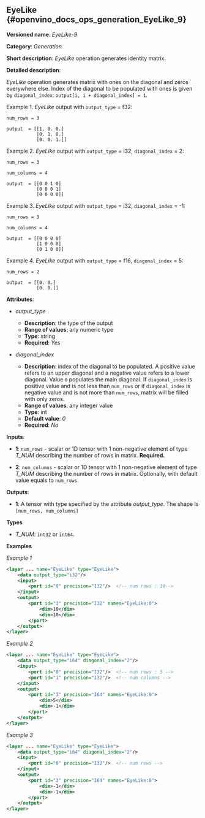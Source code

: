 ## EyeLike <a name="EyeLike"></a> {#openvino_docs_ops_generation_EyeLike_9}

**Versioned name**: *EyeLike-9*

**Category**: *Generation*

**Short description**: *EyeLike* operation generates identity matrix.

**Detailed description**:

*EyeLike* operation generates matrix with ones on the diagonal and zeros everywhere else. Index of the diagonal to be populated with ones is given by `diagonal_index`: `output[i, i + diagonal_index] = 1`.


Example 1. *EyeLike* output with `output_type` = f32:

``` 
num_rows = 3

output  = [[1. 0. 0.]
           [0. 1. 0.]
           [0. 0. 1.]]
```

Example 2. *EyeLike* output with `output_type` = i32, `diagonal_index` = 2:

``` 
num_rows = 3

num_columns = 4

output  = [[0 0 1 0]
           [0 0 0 1]
           [0 0 0 0]]
```

Example 3. *EyeLike* output with `output_type` = i32, `diagonal_index` = -1:

``` 
num_rows = 3

num_columns = 4

output  = [[0 0 0 0]
           [1 0 0 0]
           [0 1 0 0]]
```

Example 4. *EyeLike* output with `output_type` = f16, `diagonal_index` = 5:

``` 
num_rows = 2

output  = [[0. 0.]
           [0. 0.]]
```

**Attributes**:

* *output_type*

    * **Description**: the type of the output
    * **Range of values**: any numeric type
    * **Type**: string
    * **Required**: *Yes*

* *diagonal_index*

    * **Description**: index of the diagonal to be populated. A positive value refers to an upper diagonal and a negative value refers to a lower diagonal. Value `0` populates the main diagonal. If `diagonal_index` is positive value and is not less than `num_rows` or if `diagonal_index` is negative value and is not more than `num_rows`, matrix will be filled with only zeros.
    * **Range of values**: any integer value
    * **Type**: int
    * **Default value**: *0*
    * **Required**: *No*


**Inputs**:

*   **1**: `num_rows` - scalar or 1D tensor with 1 non-negative element of type *T_NUM* describing the number of rows in matrix. **Required.**

*   **2**: `num_columns` - scalar or 1D tensor with 1 non-negative element of type *T_NUM* describing the number of rows in matrix. Optionally, with default value equals to `num_rows`.


**Outputs**:

* **1**: A tensor with type specified by the attribute *output_type*. The shape is `[num_rows, num_columns]`

**Types**

* *T_NUM*: `int32` or `int64`.

**Examples**

*Example 1*

```xml
<layer ... name="EyeLike" type="EyeLike">
    <data output_type="i32"/>
    <input>
        <port id="0" precision="I32"/>  <!-- num rows : 10-->
    </input>
    <output>
        <port id="3" precision="I32" names="EyeLike:0">
            <dim>10</dim>
            <dim>10</dim>
        </port>
    </output>
</layer>
```

*Example 2*

```xml
<layer ... name="EyeLike" type="EyeLike">
    <data output_type="i64" diagonal_index="2"/>
    <input>
        <port id="0" precision="I32"/>  <!-- num rows : 5 -->
        <port id="1" precision="I32"/>  <!-- num columns -->
    </input>
    <output>
        <port id="3" precision="I64" names="EyeLike:0">
            <dim>5</dim>
            <dim>-1</dim>
        </port>
    </output>
</layer>
```

*Example 3*

```xml
<layer ... name="EyeLike" type="EyeLike">
    <data output_type="i64" diagonal_index="2"/>
    <input>
        <port id="0" precision="I32"/>  <!-- num rows -->
    </input>
    <output>
        <port id="3" precision="I64" names="EyeLike:0">
            <dim>-1</dim>
            <dim>-1</dim>
        </port>
    </output>
</layer>
```
